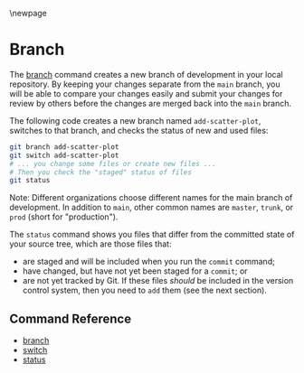\newpage
# Branch

The [branch](https://git-scm.com/docs/git-branch) command creates a new branch of development in your local repository. By keeping your changes separate from the `main` branch, you will be able to compare your changes easily and submit your changes for review by others before the changes are merged back into the `main` branch.

The following code creates a new branch named `add-scatter-plot`, switches to that branch, and checks the status of new and used files:

```bash
git branch add-scatter-plot
git switch add-scatter-plot
# ... you change some files or create new files ...
# Then you check the "staged" status of files
git status
```

Note: Different organizations choose different names for the main branch of development. In addition to `main`, other common names are `master`, `trunk`, or `prod` (short for "production").

The `status` command shows you files that differ from the committed state of your source tree, which are those files that:

* are staged and will be included when you run the `commit` command;
* have changed, but have not yet been staged for a `commit`; or
* are not yet tracked by Git. If these files _should_ be included in the version control system, then you need to `add` them (see the next section).

## Command Reference
* [branch](https://git-scm.com/docs/git-branch)
* [switch](https://git-scm.com/docs/git-switch)
* [status](https://git-scm.com/docs/git-status)
